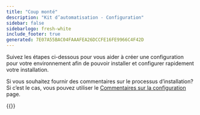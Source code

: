 ```yaml
---
title: "Coup monté"
description: "Kit d’automatisation - Configuration"
sidebar: false
sidebarlogo: fresh-white
include_footer: true
generated: 7E07A55BAC04FAAAFEA26DCCFE16FE9966C4F42D
---
```


Suivez les étapes ci-dessous pour vous aider à créer une configuration pour votre environnement afin de pouvoir installer et configurer rapidement votre installation.

Si vous souhaitez fournir des commentaires sur le processus d’installation? Si c’est le cas, vous pouvez utiliser le [Commentaires sur la configuration](/fr/get-started/setup-feedback) page.

{{<questions name="/content/fr/get-started/setup.json" completed="Merci d’avoir terminé les étapes de configuration" showNavigationButtons=true locale="fr">}}
